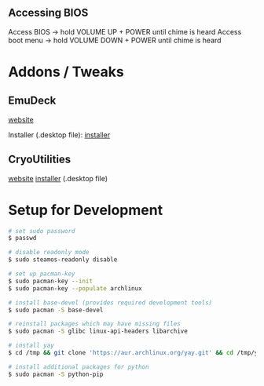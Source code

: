 ## Accessing BIOS
Access BIOS -> hold VOLUME UP + POWER until chime is heard
Access boot menu -> hold VOLUME DOWN + POWER until chime is heard

# Addons / Tweaks
## EmuDeck
[website](https://www.emudeck.com/)

Installer (.desktop file): [installer](https://www.emudeck.com/EmuDeck.desktop)
## CryoUtilities
[website](https://github.com/CryoByte33/steam-deck-utilities) [installer](https://raw.githubusercontent.com/CryoByte33/steam-deck-utilities/main/InstallCryoUtilities.desktop) (.desktop file)
# Setup for Development
```bash
# set sudo password
$ passwd

# disable readonly mode
$ sudo steamos-readonly disable

# set up pacman-key
$ sudo pacman-key --init
$ sudo pacman-key --populate archlinux

# install base-devel (provides required development tools)
$ sudo pacman -S base-devel

# reinstall packages which may have missing files
$ sudo pacman -S glibc linux-api-headers libarchive

# install yay
$ cd /tmp && git clone 'https://aur.archlinux.org/yay.git' && cd /tmp/yay && makepkg -si && cd ~ && rm -rf /tmp/yay/

# install additional packages for python
$ sudo pacman -S python-pip
```